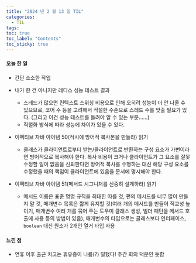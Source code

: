 ```yaml
---
title: "2024 년 2 월 13 일 TIL"
categories:
  - TIL
tags:
toc: true
toc_label: "Contents"
toc_sticky: true
---
```


#### 오늘 한 일

* 간단 소소한 작업
* 내가 한 건 아니지만 레디스 성능 테스트 결과
  * 스레드가 많으면 컨텍스트 스위칭 비용으로 인해 오히려 성능이 더 안 나올 수 있으므로, 코어 수 등을 고려해서 적절한 수준으로 스레드 수를 맞출 필요가 있다. (그리고 이건 성능 테스트를 돌려야 알 수 있는 부분......)
  * 직렬화 방식에 따라 성능에 차이가 있을 수 있다.

* 이펙티브 자바 아이템 50(적시에 방어적 복사본을 만들라) 읽기
  * 클래스가 클라이언트로부터 받는/클라이언트로 반환하는 구성 요소가 가변이라면 방어적으로 복사해야 한다. 복사 비용이 크거나 클라이언트가 그 요소를 잘못 수정할 일이 없음을 신뢰한다면 방어적 복사를 수행하는 대신 해당 구성 요소를 수정했을 때의 책임이 클라이언트에 있음을 문서에 명시해야 한다.

* 이펙티브 자바 아이템 51(메서드 시그니처를 신중히 설계하라) 읽기
  * 메서드 이름은 표준 명명 규칙을 최대한 따를 것, 편의 메서드를 너무 많이 만들지 말 것, 매개변수 목록은 짧게 유지할 것(여러 개의 메서드를 만들어 직교성 높이기, 매개변수 여러 개를 묶어 주는 도우미 클래스 생성, 빌더 패턴을 메서드 호출에 사용 등의 방법이 있음), 매개변수의 타입으로는 클래스보다 인터페이스, `boolean` 대신 원소가 2개인 열거 타입 사용





#### 느낀 점

* 연휴 이후 출근 치고는 휴유증이 나름(?) 덜했다! 주간 회의 덕분인 듯함